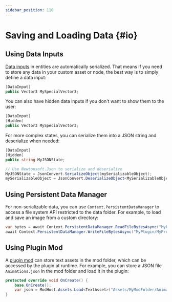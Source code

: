 ```yaml
---
sidebar_position: 110
---
```


# Saving and Loading Data {#io}

## Using Data Inputs

[Data inputs](ports-and-triggers#data-inputs) in entities are automatically serialized. That means if you need to store any data in your custom asset or node, the best way is to simply define a data input:

```csharp
[DataInput]
public Vector3 MySpecialVector3;
```

You can also have hidden data inputs if you don't want to show them to the user:

```csharp
[DataInput]
[Hidden]
public Vector3 MySpecialVector3;
```

For more complex states, you can serialize them into a JSON string and deserialize when needed:

```csharp
[DataInput]
[Hidden]
public string MyJSONState;

// Use Newtonsoft.Json to serialize and deserialize
MyJSONState = JsonConvert.SerializeObject(mySerializableObject);
mySerializableObject = JsonConvert.DeserializeObject<MySerializableObject>(MyJSONState);
```

## Using Persistent Data Manager

For non-serializable data, you can use `Context.PersistentDataManager` to access a file system API restricted to the data folder. For example, to load and save an image from a custom directory:

```csharp
var bytes = await Context.PersistentDataManager.ReadFileBytesAsync("MyPlugin/MyProfileImage.png");
await Context.PersistentDataManager.WriteFileBytesAsync("MyPlugin/MyProfileImage.png", bytes);
```

## Using Plugin Mod

A [plugin mod](../plugin-mod) can store text assets in the mod folder, which can be accessed by the plugin at runtime. For example, you can store a JSON file `Animations.json` in the mod folder and load it in the plugin:

```csharp
protected override void OnCreate() {
    base.OnCreate();
    var json = ModHost.Assets.Load<TextAsset>("Assets/MyModFolder/Animations.json"); // Change the path to match your mod folder structure
}
```
